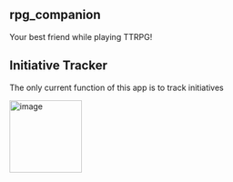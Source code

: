 ## rpg_companion

Your best friend while playing TTRPG!

## Initiative Tracker

The only current function of this app is to track initiatives

<img width="127" alt="image" src="https://github.com/Danatorr/Rpg-Companion/assets/20666482/e887dbc3-ea5d-41f1-bbcd-e15ff0dfa643">

